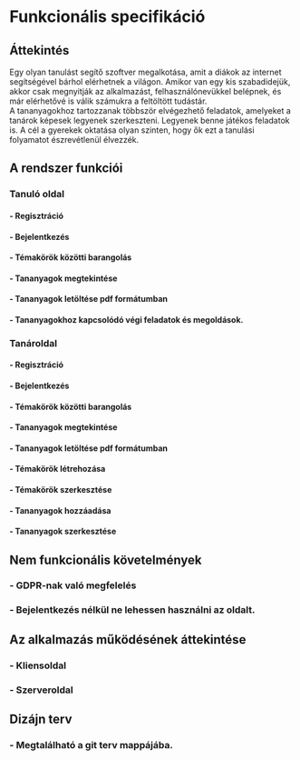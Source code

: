 ﻿# Funkcionális specifikáció

## Áttekintés
Egy olyan tanulást segítő szoftver megalkotása, amit a diákok az internet segítségével bárhol elérhetnek a világon. 
Amikor van egy kis szabadidejük, akkor csak megnyitják az alkalmazást, felhasználónevükkel belépnek, és már elérhetővé is válik számukra a feltöltött tudástár.  
A tananyagokhoz tartozzanak többször elvégezhető feladatok, amelyeket a tanárok képesek legyenek szerkeszteni. Legyenek benne játékos feladatok is. 
A cél a gyerekek oktatása olyan szinten, hogy ők ezt a tanulási folyamatot észrevétlenül élvezzék.

## A rendszer funkciói
### Tanuló oldal
#### - Regisztráció
#### - Bejelentkezés
#### - Témakörök közötti barangolás
#### - Tananyagok megtekintése
#### - Tananyagok letöltése pdf formátumban
#### - Tananyagokhoz kapcsolódó végi feladatok és megoldások.
### Tanároldal
#### - Regisztráció
#### - Bejelentkezés
#### - Témakörök közötti barangolás
#### - Tananyagok megtekintése
#### - Tananyagok letöltése pdf formátumban
#### - Témakörök létrehozása
#### - Témakörök szerkesztése
#### - Tananyagok hozzáadása
#### - Tananyagok szerkesztése


## Nem funkcionális követelmények
### - GDPR-nak való megfelelés
### - Bejelentkezés nélkül ne lehessen használni az oldalt.


## Az alkalmazás működésének áttekintése
### - Kliensoldal
### - Szerveroldal
## Dizájn terv
### - Megtalálható a git terv mappájába.